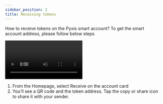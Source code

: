 ```yaml
---
sidebar_position: 2
title: Receiving tokens
---
```


How to receive tokens on the Pyxis smart account? To get the smart account address, please follow below steps

<video controls width="250">
  <source src="/video/pyxis-mobile/Receive.webm" type="video/webm" />
</video>

1. From the Homepage, select Receive on the account card
2. You’ll see a QR code and the token address. Tap the copy or share icon to share it with your sender.